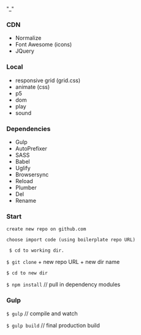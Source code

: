 "_"

### CDN
* Normalize 
* Font Awesome (icons)
* JQuery

### Local
* responsive grid (grid.css)
* animate (css)
* p5
* dom
* play
* sound

### Dependencies 

* Gulp
* AutoPrefixer
* SASS
* Babel 
* Uglify
* Browsersync
* Reload
* Plumber
* Del
* Rename

### Start

` create new repo on github.com `

` choose import code (using boilerplate repo URL) ` 

` $ cd to working dir.`

` $ git clone ` + new repo URL + new dir name

` $ cd to new dir `

` $ npm install ` // pull in dependency modules

### Gulp

` $ gulp ` // compile and watch

` $ gulp build ` // final production build
